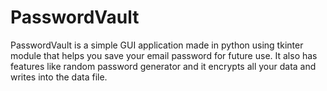 # PasswordVault
PasswordVault is a simple GUI application made in python using tkinter module that helps you save your email password for future use. It also has features like random password generator and it encrypts all your data and writes into the data file.
